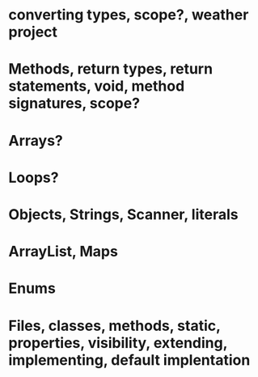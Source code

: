 
# converting types, scope?, weather project

# Methods, return types, return statements, void, method signatures, scope?

# Arrays?

# Loops?

# Objects, Strings, Scanner, literals

# ArrayList, Maps

# Enums

# Files, classes, methods, static, properties, visibility, extending, implementing, default implentation
